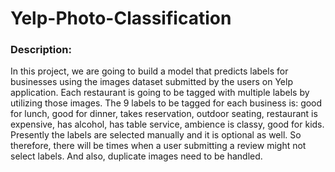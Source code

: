 # Yelp-Photo-Classification

### Description:
In this project, we are going to build a model that predicts labels for businesses using the images dataset submitted by the users on Yelp application. Each restaurant is going to be tagged with multiple labels by utilizing those images. The 9 labels to be tagged for each business is: good for lunch, good for dinner, takes reservation, outdoor seating, restaurant is expensive, has alcohol, has table service, ambience is classy, good for kids. Presently the labels are selected manually and it is optional as well. So therefore, there will be times when a user submitting a review might not select labels. And also, duplicate images need to be handled.
